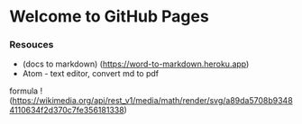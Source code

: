 # Welcome to GitHub Pages



### Resouces
- (docs to markdown) (https://word-to-markdown.heroku.app)
- Atom - text editor, convert md to pdf


formula
!(https://wikimedia.org/api/rest_v1/media/math/render/svg/a89da5708b93484110634f2d370c7fe356181338)
